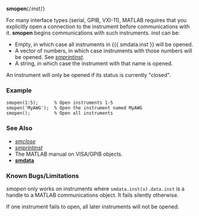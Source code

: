**smopen**(_`[`inst`]`_)

For many interface types (serial, GPIB, VXI-11), MATLAB requires that you explicitly open a connection to the instrument before communications with it.  **smopen** begins communications with such instruments.  _inst_ can be:

  * Empty, in which case all instruments in {{{ smdata.inst }} will be opened.
  * A vector of numbers, in which case instruments with those numbers will be opened.  See _[smprintinst](smprintinst.md)_.
  * A string, in which case the instrument with that name is opened.

An instrument will only be opened if its status is currently "closed".
### Example ###
```
smopen(1:5);      % Open instruments 1-5
smopen('MyAWG');  % Open the instrument named MyAWG
smopen();         % Open all instruments
```

### See Also ###
  * _[smclose](smclose.md)_
  * _[smprintinst](smprintinst.md)_
  * The MATLAB manual on VISA/GPIB objects.
  * **[smdata](smdata.md)**

### Known Bugs/Limitations ###
_smopen_ only works on instruments where ` smdata.inst(x).data.inst ` is a handle to a MATLAB communications object.  It fails silently otherwise.

If one instrument fails to open, all later instruments will not be opened.